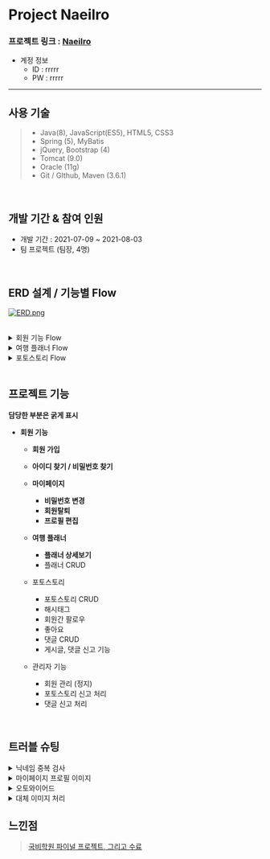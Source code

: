 Project Naeilro
================

 ### 프로젝트 링크 : [Naeilro](https://bit.ly/3iNIjDn)



* 계정 정보
   * ID : rrrrr
   * PW : rrrrr
------------------------------

사용 기술
-----------------
> * Java(8), JavaScript(ES5), HTML5, CSS3     
> * Spring (5), MyBatis     
> * jQuery, Bootstrap (4)    
> * Tomcat (9.0)    
> * Oracle (11g)    
> * Git / GIthub, Maven (3.6.1)               

</br>

개발 기간 & 참여 인원  
-----------------
* 개발 기간 : 2021-07-09 ~ 2021-08-03        
* 팀 프로젝트 (팀장, 4명)

</br>


ERD 설계 / 기능별 Flow
----------------

 [![ERD.png](https://i.postimg.cc/vZgt05C7/ERD.png)](https://postimg.cc/68KZ34WT)


<br>

 <details>
	<summary>회원 기능 Flow</summary>
	<div markdown="1">
	<br>

 [![2021-08-03-161927.png](https://i.postimg.cc/43ydhTWT/2021-08-03-161927.png)](https://postimg.cc/sBFytbFn)

</div>
</details> 

 <details>
	<summary>여행 플래너 Flow</summary>
	<div markdown="1">
	<br>

 [![image.png](https://i.postimg.cc/CK25gLbQ/image.png)](https://postimg.cc/wthg5zfX)

</div>
</details> 

 <details>
	<summary>포토스토리 Flow</summary>
	<div markdown="1">
	<br>

 [![photostory-flowchart.png](https://i.postimg.cc/yYKdBGSs/photostory-flowchart.png)](https://postimg.cc/V571WDRV)

</div>
</details> 

<br>


프로젝트 기능
-----------------
__담당한 부분은 굵게 표시__
	
* __회원 기능__  		
    * __회원 가입__ 
    * __아이디 찾기 / 비밀번호 찾기__
    * __마이페이지__ 
		* __비밀번호 변경__
		* __회원탈퇴__
		* __프로필 편집__ 

  * __여행 플래너__
    * __플래너 상세보기__
    * 플래너 CRUD
     
  * 포토스토리
    * 포토스토리 CRUD
    * 해시태그
    * 회원간 팔로우
    * 좋아요
    * 댓글 CRUD
    * 게시글, 댓글 신고 기능  
    
  * 관리자 기능
     * 회원 관리 (정지)
     * 포토스토리 신고 처리
     * 댓글 신고 처리
     
 </br>
  
 트러블 슈팅
 -----------
 <details>
<summary>닉네임 중복 검사</summary>
<div markdown="1">
	
### 1. 문제 상황
* 마이페이지 프로필 편집시 현재 사용하고 있는 닉네임을 그대로 사용하려고 하면    
닉네임 중복체크 조건 때문에 반드시 기존 닉네임과는 다르게 변경해야함

### 2. 기존 코드
* 기존 코드는 회원가입시 닉네임 중복 체크와 프로필 편집시 닉네임 처리를 하나의 메소드에서 처리함

```java
memberController
// 회원 가입 닉네임 중복체크
@PostMapping("/nickCheck")
@ResponseBody
public boolean nickCheck(@ModelAttribute MemberVo memberVo) {
	System.out.println("닉네임 중복값 체크 : " + memberVo);
	boolean Nickresult = memberFindService.nickCheck(memberVo) > 0;
	System.out.println("닉네임 체크값 반환 : " + Nickresult);
	return Nickresult;
	}
```

```java
<!-- 닉네임 중복 체크 -->
<select id="jNickCheck" parameterType="MemberVo" resultType="int">
select count(*) from member where member_nick = #{memberNick}
</select>
```

### 3. 원하는 조건

* 프로필 편집 시 현재 사용하는 닉네임 값을 그대로 입력해도 변경되도록 수정하고 싶음

* 프론트에서 true나 false값을 반환 시키고 있어 동일한 방식으로 반환하고 싶음

### 4. 해결 방법

#### 4-1. DB에서 검색할 때 if같은 조건을 줘서 결과값이 한번에 true / false 반환되게 하기 (실패)
* 마이바티스 매퍼 파일에서 sql문 작성 시도
* 폼에서 입력한 값과 조회 결과 값이 같은지 비교 하는 sql 구문 작성에서 막힘
	

```java
<!-- 닉네임 중복 체크 -->
<select id="jNickCheck" parameterType="MemberVo" resultType="int">
	select count(*) from member where member_nick = #{memberNick}
if (Vo로 넘어온 memberNick 값의 조회 결과가 null 이거나 
		memberNick 조회 결과가 폼에서 입력한 값과 일치할 경우 0 반환
		그게 아니면 1 반환 
</select>
```

#### 4-2. 매퍼파일을 두번 조회해서 둘의 값을 비교 (성공)
	
* 세션에 변동 가능성이 있는 닉네임을 저장하지 않음 (프로필 편집시 변경할 수 있음)
* 회원가입시 닉네임 중복 검사와 프로필 편집시 닉네임 중복 검사를 분리하지 않으면 회원 가입시   
	회원 번호가 세션에 없어서 에러가 발생함
	
	
* 회원가입시 닉네임 중복 검사와 프로필 편집시 중복 검사를 분리하여 진행
	*  회원가입 닉네임 중복 검사는 기존과 동일하게 진행
	*  프로필 편집 닉네임 중복 검사는 새로운 메소드를 만들어 처리

### 5. 수정 코드
```java
// 회원가입 닉네임 중복체크
@PostMapping("/jNickCheck")
@ResponseBody
public boolean jNickCheck(@ModelAttribute MemberVo memberVo) {
	System.out.println("닉네임 중복값 체크 : " + memberVo);
	boolean Nickresult = memberFindService.jNickCheck(memberVo) > 0;
	System.out.println("닉네임 체크값 반환 : " + Nickresult);
	return Nickresult;
}

// 프로필 편집 닉네임 중복체크
@PostMapping("/pNickCheck")
@ResponseBody
public boolean pNickCheck(@ModelAttribute MemberVo memberVo, HttpSession httpSession) {
	System.out.println("닉네임 중복값 체크 : " + memberVo); // 프론트에서 넘겨준 닉네임 값
	MemberVo Nickresult = memberFindService.pNickCheck(memberVo); // DB 조회
	System.out.println("닉네임 체크값 반환 : " + Nickresult); // 닉네임값이 있다면 반환
	MemberDto memberDto = memberDao.findInfo((int) httpSession.getAttribute("memberNo")); // 로그인이 되어 있다는 가정하에 세션에서 회원번호 값을 가져와 닉네임 값을 조회 
	boolean result = false;
	if (ObjectUtils.isEmpty(Nickresult)) // 반환된 닉네임 값이 없다면 {
		result = false;
	} else // 반환된 닉네임 값이 있다면 {
		if (Nickresult.getMemberNick().equals(memberDto.getMemberNick())) {
			result = false; // 프론트로 false 반환
		} else {
			result = true; // 프론트로 true 반환
		}
	}
	System.out.println(result);
	return result;
}
```
	
</div>
</details>

 <details>
<summary>마이페이지 프로필 이미지</summary>
<div markdown="1">
 
### 원인

- 프로필 이미지 변경시 memberProfile 테이블에 ProfileSaveName 데이터가 삭제되지 않고 추가 되기 때문에   
기존 사용했던 selectone으로 조회하지 못해 이미지 데이터를 찾아오는데 에러 발생
	

### 해결

- ProfileSaveName 의 마지막 데이터만 불러오게 SQL 구문 수정

#### 기존 코드
```sql
<select id="find" parameterType="String" resultType="MemberProfileDto">
	select * from member_profile where member_id = #{memberId}
</select>
```
	
#### 수정 코드
```sql
SELECT * FROM(
SELECT 
* 
FROM member_profile
ORDER BY ROWNUM DESC)
	WHERE ROWNUM = 1 and member_id = #{memberId}
```
 </div>
</details>
	
 <details>
<summary>오토와이어드</summary>
<div markdown="1">

### 원인
* 오토와이어드 하나만 등록하고 두줄 연속으로 사용하여 널포인터 예외 발생

#### 기존 코드    
	
```java
@Autowired
HttpSession httpSession;
ResultPlanService resultPlanService;
```

### 해결
* 오토와이어드 분리
	
#### 수정 코드   
	
```java
@Autowired
HttpSession httpSession;

@Autowired
ResultPlanService resultPlanService;
```	
 </div>
</details>	
	
<details>
<summary>대체 이미지 처리</summary>
<div markdown="1">
<br>	
	
* 회원가입시 이미지를 선택하지 않고 가입하면 이미지를 DB에 저장하지 않고 onerror를 이용해서 대체 이미지를 출력함

```html
<label for="memberProfile"> 
<img class='upload_img my-3 user_profile_lg user_profile' src="profileImage?memberId=${memberDto.memberId}"
onerror="this.src='${pageContext.request.contextPath}/image/default_user_profile.jpg'"> 
<input class="input_img" type="file" accept=".png, .jpg, .gif" id="memberProfile" name="memberProfile" style="display: none" disabled/>
</label>
```
</div>
</details>	
	
  느낀점
  ----------
  >[국비학원 파이널 프로젝트, 그리고 수료](https://bit.ly/3yfqzWa)
